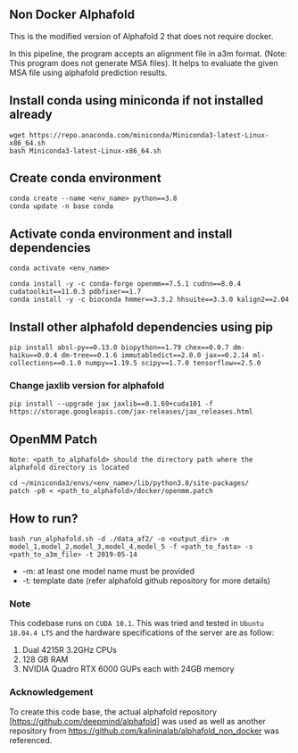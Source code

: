 ## Non Docker Alphafold
This is the modified version of Alphafold 2 that does not require docker.

In this pipeline, the program accepts an alignment file in a3m format. (Note: This program does not generate MSA files). It helps to evaluate the given MSA file using alphafold prediction results.


## Install conda using miniconda if not installed already
```
wget https://repo.anaconda.com/miniconda/Miniconda3-latest-Linux-x86_64.sh
bash Miniconda3-latest-Linux-x86_64.sh
```

## Create conda environment
```
conda create --name <env_name> python==3.8
conda update -n base conda
```

## Activate conda environment and install dependencies
```
conda activate <env_name>

conda install -y -c conda-forge openmm==7.5.1 cudnn==8.0.4 cudatoolkit==11.0.3 pdbfixer==1.7
conda install -y -c bioconda hmmer==3.3.2 hhsuite==3.3.0 kalign2==2.04
```

## Install other alphafold dependencies using pip
```
pip install absl-py==0.13.0 biopython==1.79 chex==0.0.7 dm-haiku==0.0.4 dm-tree==0.1.6 immutabledict==2.0.0 jax==0.2.14 ml-collections==0.1.0 numpy==1.19.5 scipy==1.7.0 tensorflow==2.5.0
```

### Change jaxlib version for alphafold
```
pip install --upgrade jax jaxlib==0.1.69+cuda101 -f https://storage.googleapis.com/jax-releases/jax_releases.html
```

## OpenMM Patch
`Note: <path_to_alphafold> should the directory path where the alphafold directory is located`

```
cd ~/miniconda3/envs/<env_name>/lib/python3.8/site-packages/
patch -p0 < <path_to_alphafold>/docker/openmm.patch
```

## How to run?
```
bash run_alphafold.sh -d ./data_af2/ -o <output_dir> -m model_1,model_2,model_3,model_4,model_5 -f <path_to_fasta> -s <path_to_a3m_file> -t 2019-05-14
```
- -m: at least one model name must be provided
- -t: template date (refer alphafold github repository for more details)

### Note
This codebase runs on `CUDA 10.1`. This was tried and tested in `Ubuntu 18.04.4 LTS` and the hardware specifications of the server are as follow:
1. Dual 4215R 3.2GHz CPUs
2. 128 GB RAM
3. NVIDIA Quadro RTX 6000 GUPs each with 24GB memory

### Acknowledgement
To create this code base, the actual alphafold repository [https://github.com/deepmind/alphafold] was used as well as another repository from https://github.com/kalininalab/alphafold_non_docker was referenced.